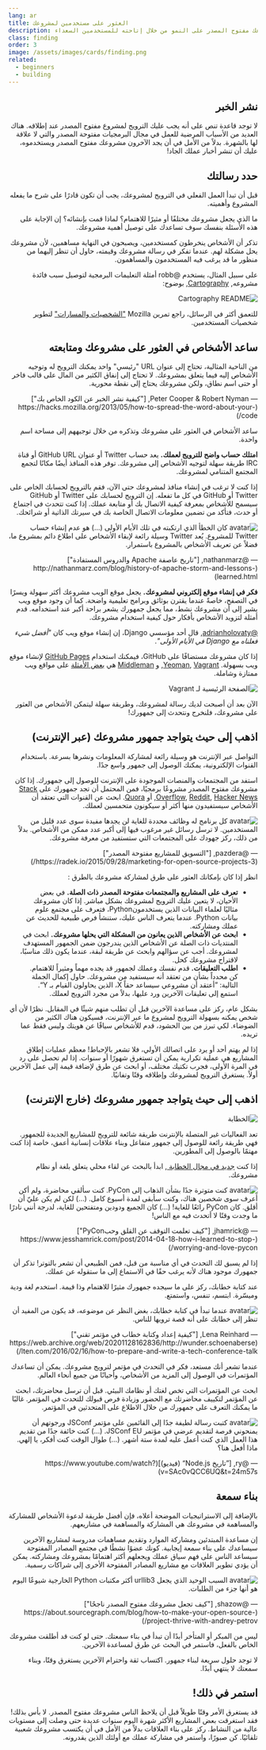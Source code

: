```yaml
---
lang: ar
title: العثور على مستخدمين لمشروعك
description: ساعد مشروعك مفتوح المصدر على النمو من خلال إتاحته للمستخدمين السعداء.
class: finding
order: 3
image: /assets/images/cards/finding.png
related:
  - beginners
  - building
---
```


<div dir="rtl" markdown="1">

## نشر الخبر

لا توجد قاعدة تنص على أنه يجب عليك الترويج لمشروع مفتوح المصدر عند إطلاقه.
هناك العديد من الأسباب المرضية للعمل في مجال البرمجيات مفتوحة المصدر والتي لا علاقة لها بالشهرة.
بدلاً من الأمل في أن يجد الآخرون مشروعك مفتوح المصدر ويستخدموه،
عليك أن تنشر أخبار عملك الجاد!

## حدد رسالتك

قبل أن تبدأ العمل الفعلي في الترويج لمشروعك، يجب أن تكون قادرًا على شرح ما يفعله المشروع وأهميته.

ما الذي يجعل مشروعك مختلفًا أو مثيرًا للاهتمام؟ لماذا قمت بإنشائه؟ إن الإجابة على هذه الأسئلة بنفسك سوف تساعدك على توصيل أهمية مشروعك.

تذكر أن الأشخاص ينخرطون كمستخدمين، ويصبحون في النهاية مساهمين، لأن مشروعك يحل مشكلة لهم.
عندما تفكر في رسالة مشروعك وقيمته، حاول أن تنظر إليهما من منظور ما قد يرغب فيه المستخدمون والمساهمون.

على سبيل المثال، يستخدم <span dir="rtl">@robb</span> أمثلة التعليمات البرمجية لتوصيل سبب فائدة مشروعه, [Cartography](https://github.com/robb/Cartography), بوضوح:

![Cartography README](/assets/images/finding-users/cartography.jpg)

للتعمق أكثر في الرسائل، راجع تمرين <span dir="rtl">Mozilla</span> ["الشخصيات والمسارات"](https://mozillascience.github.io/working-open-workshop/personas_pathways/) لتطوير شخصيات المستخدمين.

## ساعد الأشخاص في العثور على مشروعك ومتابعته

<aside markdown="1" class="pquote">
  من الناحية المثالية، تحتاج إلى عنوان <span dir="rtl">URL</span> "رئيسي" واحد يمكنك الترويج له وتوجيه الأشخاص إليه فيما يتعلق بمشروعك. لا تحتاج إلى إنفاق الكثير من المال على قالب فاخر أو حتى اسم نطاق، ولكن مشروعك يحتاج إلى نقطة محورية.
  <p markdown="1" class="pquote-credit">
— Peter Cooper & Robert Nyman, ["كيفية نشر الخبر عن الكود الخاص بك"](https://hacks.mozilla.org/2013/05/how-to-spread-the-word-about-your-code/)
  </p>
</aside>

ساعد الأشخاص في العثور على مشروعك وتذكره من خلال توجيههم إلى مساحة اسم واحدة.

**امتلك حساب واضح للترويج لعملك.** يعد حساب <span dir="rtl">Twitter</span> أو عنوان <span dir="rtl">GitHub URL</span> أو قناة <span dir="rtl">IRC</span> طريقة سهلة لتوجيه الأشخاص إلى مشروعك. توفر هذه المنافذ أيضًا مكانًا لتجمع المجتمع المتنامي لمشروعك.

إذا كنت لا ترغب في إنشاء منافذ لمشروعك حتى الآن، فقم بالترويج لحسابك الخاص على <span dir="rtl">Twitter</span> أو <span dir="rtl">GitHub</span> في كل ما تفعله. إن الترويج لحسابك على <span dir="rtl">Twitter</span> أو <span dir="rtl">GitHub</span> سيسمح للأشخاص بمعرفة كيفية الاتصال بك أو متابعة عملك. إذا كنت تتحدث في اجتماع أو حدث، فتأكد من تضمين معلومات الاتصال الخاصة بك في سيرتك الذاتية أو شرائحك.

<aside markdown="1" class="pquote">
  <img src="https://avatars.githubusercontent.com/nathanmarz?s=180" class="pquote-avatar" alt="avatar">
  كان الخطأ الذي ارتكبته في تلك الأيام الأولى (...) هو عدم إنشاء حساب <span dir="rtl">Twitter</span> للمشروع. يُعد <span dir="rtl">Twitter</span> وسيلة رائعة لإبقاء الأشخاص على اطلاع دائم بمشروع ما، فضلاً عن تعريف الأشخاص بالمشروع باستمرار.
  <p markdown="1" class="pquote-credit">
— @nathanmarz, ["تاريخ عاصفة <span dir="rtl">Apache</span> والدروس المستفادة"](http://nathanmarz.com/blog/history-of-apache-storm-and-lessons-learned.html)
  </p>
</aside>

**فكر في إنشاء موقع إلكتروني لمشروعك.** يجعل موقع الويب مشروعك أكثر سهولة ويسرًا في التصفح، خاصةً عندما يقترن بوثائق وبرامج تعليمية واضحة. كما أن وجود موقع ويب يشير إلى أن مشروعك نشط، مما يجعل جمهورك يشعر براحة أكبر عند استخدامه. قدم أمثلة لتزويد الأشخاص بأفكار حول كيفية استخدام مشروعك.

[@adrianholovaty](https://news.ycombinator.com/item?id=7531689), قال أحد مؤسسي <span dir="rtl">Django</span>، إن إنشاء موقع ويب كان _"أفضل شيء فعلناه مع <span dir="rtl">Django</span> في الأيام الأولى"_.

إذا كان مشروعك مستضافًا على <span dir="rtl">GitHub</span>، فيمكنك استخدام [GitHub Pages](https://pages.github.com/) لإنشاء موقع ويب بسهولة. [Yeoman](http://yeoman.io/), [Vagrant](https://www.vagrantup.com/), و [Middleman](https://middlemanapp.com/) هي [بعض الأمثلة](https://github.com/showcases/github-pages-examples) على مواقع ويب ممتازة وشاملة.

![الصفحة الرئيسية لـ <span dir="rtl">Vagrant</span>](/assets/images/finding-users/vagrant_homepage.png)

الآن بعد أن أصبحت لديك رسالة لمشروعك، وطريقة سهلة ليتمكن الأشخاص من العثور على مشروعك، فلنخرج ونتحدث إلى جمهورك!

## اذهب إلى حيث يتواجد جمهور مشروعك (عبر الإنترنت)

التواصل عبر الإنترنت هو وسيلة رائعة لمشاركة المعلومات ونشرها بسرعة. باستخدام القنوات الإلكترونية، يمكنك الوصول إلى جمهور واسع جدًا.

استفد من المجتمعات والمنصات الموجودة على الإنترنت للوصول إلى جمهورك. إذا كان مشروعك مفتوح المصدر مشروعًا برمجيًا، فمن المحتمل أن تجد جمهورك على [Stack Overflow](https://stackoverflow.com/), [Reddit](https://www.reddit.com), [Hacker News](https://news.ycombinator.com/), أو [Quora](https://www.quora.com/). ابحث عن القنوات التي تعتقد أن الأشخاص سيستفيدون منها أكثر أو سيكونون متحمسين لعملك.

<aside markdown="1" class="pquote">
  <img src="https://avatars.githubusercontent.com/pazdera?s=180" class="pquote-avatar" alt="avatar">
  كل برنامج له وظائف محددة للغاية لن يجدها مفيدة سوى عدد قليل من المستخدمين. لا ترسل رسائل غير مرغوب فيها إلى أكبر عدد ممكن من الأشخاص. بدلاً من ذلك، ركز جهودك على المجتمعات التي ستستفيد من معرفة مشروعك.
  <p markdown="1" class="pquote-credit">
— @pazdera, ["التسويق للمشاريع مفتوحة المصدر"](https://radek.io/2015/09/28/marketing-for-open-source-projects-3/)
  </p>
</aside>

انظر إذا كان بإمكانك العثور على طرق لمشاركة مشروعك بالطرق :

- **تعرف على المشاريع والمجتمعات مفتوحة المصدر ذات الصلة.** في بعض الأحيان، لا يتعين عليك الترويج لمشروعك بشكل مباشر. إذا كان مشروعك مثاليًا لعلماء البيانات الذين يستخدمون<span dir="rtl">Python</span>، فتعرف على مجتمع علوم بيانات <span dir="rtl">Python</span>. عندما يتعرف الناس عليك، ستنشأ فرص طبيعية للحديث عن عملك ومشاركته.
- **ابحث عن الأشخاص الذين يعانون من المشكلة التي يحلها مشروعك.** ابحث في المنتديات ذات الصلة عن الأشخاص الذين يندرجون ضمن الجمهور المستهدف لمشروعك. أجب عن سؤالهم وابحث عن طريقة لبقة، عندما يكون ذلك مناسبًا، لاقتراح مشروعك كحل.
- **اطلب التعليقات.** قدم نفسك وعملك لجمهور قد يجده مهماً ومثيراً للاهتمام. كن محدداً بشأن من تعتقد أنه سيستفيد من مشروعك. حاول إكمال الجملة التالية: ”أعتقد أن مشروعي سيساعد حقاً <span dir="rtl">X</span>، الذين يحاولون القيام بـ <span dir="rtl">Y</span>“. استمع إلى تعليقات الآخرين ورد عليها، بدلاً من مجرد الترويج لعملك.

بشكل عام، ركز على مساعدة الآخرين قبل أن تطلب منهم شيئًا في المقابل. نظرًا لأن أي شخص يمكنه بسهولة الترويج لمشروع ما عبر الإنترنت، فسيكون هناك الكثير من الضوضاء. لكي تبرز من بين الحشود، قدم للأشخاص سياقًا عن هويتك وليس فقط عما تريده.

إذا لم يهتم أحد أو يرد على اتصالك الأولي، فلا تشعر بالإحباط! معظم عمليات إطلاق المشاريع هي عملية تكرارية يمكن أن تستغرق شهورًا أو سنوات. إذا لم تحصل على رد في المرة الأولى، فجرب تكتيك مختلف، أو ابحث عن طرق لإضافة قيمة إلى عمل الآخرين أولاً. يستغرق الترويج لمشروعك وإطلاقه وقتًا وتفانيًا.

## اذهب إلى حيث يتواجد جمهور مشروعك (خارج الإنترنت)

![الخطابة](/assets/images/finding-users/public_speaking.jpg)

تعد الفعاليات غير المتصلة بالإنترنت طريقة شائعة للترويج للمشاريع الجديدة للجمهور. فهي طريقة رائعة للوصول إلى جمهور متفاعل وبناء علاقات إنسانية أعمق، خاصة إذا كنت مهتمًا بالوصول إلى المطورين.

إذا كنت [جديد في مجال الخطابة ](https://speaking.io/), ابدأ بالبحث عن لقاء محلي يتعلق بلغة أو نظام مشروعك.

<aside markdown="1" class="pquote">
  <img src="https://avatars.githubusercontent.com/jhamrick?s=180" class="pquote-avatar" alt="avatar">
  كنت متوترة جدًا بشأن الذهاب إلى <span dir="rtl">PyCon</span>. كنت سألقي محاضرة، ولم أكن أعرف سوى شخصين هناك، وكنت سأبقى لمدة أسبوع كامل. (...) لكن لم يكن عليّ أن أقلق. كان <span dir="rtl">PyCon</span> رائعًا للغاية! (...) كان الجميع ودودين ومتفتحين للغاية، لدرجة أنني نادرًا ما وجدت وقتًا لا أتحدث فيه مع الناس!
  <p markdown="1" class="pquote-credit">
— @jhamrick, ["كيف تعلمت التوقف عن القلق وحب<span dir="rtl">PyCon</span>"](https://www.jesshamrick.com/post/2014-04-18-how-i-learned-to-stop-worrying-and-love-pycon/)
  </p>
</aside>

إذا لم يسبق لك التحدث في أي مناسبة من قبل، فمن الطبيعي أن تشعر بالتوتر! تذكر أن جمهورك موجود هناك لأنه يرغب حقًا في الاستماع إلى ما ستقوله عن عملك.

عند كتابة خطابك، ركز على ما سيجده جمهورك مثيرًا للاهتمام وذا قيمة. استخدم لغة ودية وميسّرة. ابتسم، تنفس، واستمتع.

<aside markdown="1" class="pquote">
  <img src="/assets/images/finding-users/lena.jpg" class="pquote-avatar" alt="avatar">
  عندما تبدأ في كتابة خطابك، بغض النظر عن موضوعه، قد يكون من المفيد أن تنظر إلى خطابك على أنه قصة ترويها للناس.
  <p markdown="1" class="pquote-credit">
— Lena Reinhard, ["كيفية إعداد وكتابة خطاب في مؤتمر تقني"](https://web.archive.org/web/20201128162836/http://wunder.schoenaberselten.com/2016/02/16/how-to-prepare-and-write-a-tech-conference-talk/)
  </p>
</aside>

عندما تشعر أنك مستعد، فكر في التحدث في مؤتمر لترويج مشروعك. يمكن أن تساعدك المؤتمرات في الوصول إلى المزيد من الأشخاص، وأحيانًا من جميع أنحاء العالم.

ابحث عن المؤتمرات التي تخص لغتك أو نظامك البيئي. قبل أن ترسل محاضرتك، ابحث عن المؤتمر لتكييف محاضرتك مع الحضور وزيادة فرص قبولك للتحدث في المؤتمر. غالبًا ما يمكنك التعرف على جمهورك من خلال الاطلاع على المتحدثين في المؤتمر.

<aside markdown="1" class="pquote">
  <img src="https://avatars.githubusercontent.com/ry?s=180" class="pquote-avatar" alt="avatar">
  كتبت رسالة لطيفة جدًا إلى القائمين على مؤتمر <span dir="rtl">JSConf</span> ورجوتهم أن يمنحوني فرصة لتقديم عرضي في مؤتمر <span dir="rtl">JSConf EU</span>. (...) كنت خائفة جدًا من تقديم هذا العمل الذي كنت أعمل عليه لمدة ستة أشهر. (...) طوال الوقت كنت أفكر، يا إلهي. ماذا أفعل هنا؟
  <p markdown="1" class="pquote-credit">
— @ry, [”تاريخ <span dir="rtl">Node.js</span>“ (فيديو)](https://www.youtube.com/watch?v=SAc0vQCC6UQ&t=24m57s)
  </p>
</aside>

## بناء سمعة

بالإضافة إلى الاستراتيجيات الموضحة أعلاه، فإن أفضل طريقة لدعوة الأشخاص للمشاركة والمساهمة في مشروعك هي المشاركة والمساهمة في مشاريعهم.

إن مساعدة المبتدئين ومشاركة الموارد وتقديم مساهمات مدروسة لمشاريع الآخرين سيساعدك على بناء سمعة إيجابية. كونك عضوًا نشطًا في مجتمع المصادر المفتوحة سيساعد الناس على فهم سياق عملك ويجعلهم أكثر اهتمامًا بمشروعك ومشاركته. يمكن أن يؤدي تطوير العلاقات مع مشاريع المصادر المفتوحة الأخرى إلى شراكات رسمية.

<aside markdown="1" class="pquote">
  <img src="https://avatars.githubusercontent.com/shazow?s=180" class="pquote-avatar" alt="avatar">
  السبب الوحيد الذي يجعل <span dir="rtl">urllib3</span> أكثر مكتبات <span dir="rtl">Python</span> الخارجية شيوعًا اليوم هو أنها جزء من الطلبات.
  <p markdown="1" class="pquote-credit">
— @shazow, ["كيف تجعل مشروعك مفتوح المصدر ناجحًا"](https://about.sourcegraph.com/blog/how-to-make-your-open-source-project-thrive-with-andrey-petrov/)
  </p>
</aside>

ليس من المبكر أو المتأخر أبدًا أن تبدأ في بناء سمعتك. حتى لو كنت قد أطلقت مشروعك الخاص بالفعل، فاستمر في البحث عن طرق لمساعدة الآخرين.

لا توجد حلول سريعة لبناء جمهور. اكتساب ثقة واحترام الآخرين يستغرق وقتًا، وبناء سمعتك لا ينتهي أبدًا.

## استمر في ذلك!

قد يستغرق الأمر وقتًا طويلاً قبل أن يلاحظ الناس مشروعك مفتوح المصدر. لا بأس بذلك! فقد استغرقت بعض المشاريع الأكثر شهرة اليوم سنوات عديدة حتى وصلت إلى مستويات عالية من النشاط. ركز على بناء العلاقات بدلاً من الأمل في أن يكتسب مشروعك شعبية تلقائيًا. كن صبورًا، واستمر في مشاركة عملك مع أولئك الذين يقدرونه.

</div>
